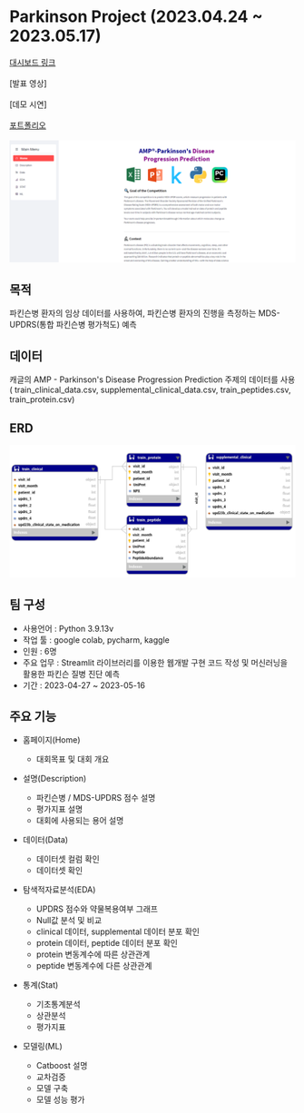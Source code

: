 # Parkinson Project (2023.04.24 ~ 2023.05.17)

[대시보드 링크](https://bigdata210-kaggle-app-31uh7i.streamlit.app/) <br/><br/>
[발표 영상] <br/><br/>
[데모 시연] <br/><br/>
[포트폴리오](https://github.com/bigdata210/Kaggle/blob/ec1613296b5a62eb5a265012b2730cf5c5153766/pdf/2%EC%A1%B0_%ED%8C%8C%ED%82%A8%EC%8A%A8_%EC%A7%88%EB%B3%91_%EC%A7%84%EB%8B%A8%EC%98%88%EC%B8%A1.pdf)<br/><br/>
![screensh](img/홈페이지.png)

## 목적
파킨슨병 환자의 임상 데이터를 사용하여, 파킨슨병 환자의 진행을 측정하는 MDS-UPDRS(통합 파킨슨병 평가척도) 예측

## 데이터
캐글의 AMP - Parkinson's Disease Progression Prediction 주제의 데이터를 사용
( train_clinical_data.csv, supplemental_clinical_data.csv, train_peptides.csv, train_protein.csv)

## ERD
![screensh](img/erd.png)

## 팀 구성
- 사용언어 : Python 3.9.13v
- 작업 툴 : google colab, pycharm, kaggle
- 인원 : 6명
- 주요 업무 : Streamlit 라이브러리를 이용한 웹개발 구현 코드 작성 및 머신러닝을 활용한 파킨슨 질병 진단 예측
- 기간 : 2023-04-27 ~ 2023-05-16 

## 주요 기능
- 홈페이지(Home)
  + 대회목표 및 대회 개요
  
- 설명(Description)
  + 파킨슨병 / MDS-UPDRS 점수 설명
  + 평가지표 설명
  + 대회에 사용되는 용어 설명
  
- 데이터(Data)
  + 데이터셋 컬럼 확인
  + 데이터셋 확인
  
- 탐색적자료분석(EDA)
  + UPDRS 점수와 약물복용여부 그래프
  + Null값 분석 및 비교
  + clinical 데이터, supplemental 데이터 분포 확인
  + protein 데이터, peptide 데이터 분포 확인
  + protein 변동계수에 따른 상관관계
  + peptide 변동계수에 다른 상관관계 
  
- 통계(Stat) 
  + 기초통계분석
  + 상관분석
  + 평가지표
  
- 모델링(ML)
  + Catboost 설명
  + 교차검증
  + 모델 구축
  + 모델 성능 평가
